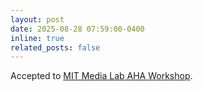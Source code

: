 ```yaml
---
layout: post
date: 2025-08-28 07:59:00-0400
inline: true
related_posts: false
---
```


Accepted to [MIT Media Lab AHA Workshop](https://www.media.mit.edu/events/aha-flourishing-workshop/).
